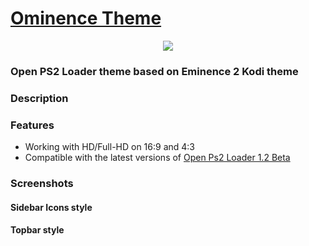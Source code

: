 # [Ominence Theme](https://github.com/PixeliGer/OPL-Theme-Ominence/releases)

<p align="center">
  <img src="https://github.com/PixeliGer/OPL-Theme-Ominence/blob/main/assets/logo.png">
</p>

### Open PS2 Loader theme based on Eminence 2 Kodi theme

### Description



### Features

* Working with HD/Full-HD on 16:9 and 4:3
* Compatible with the latest versions of [Open Ps2 Loader 1.2 Beta](https://github.com/ps2homebrew/Open-PS2-Loader/releases)

### Screenshots

#### Sidebar Icons style

<p align="middle">
  
</p>

#### Topbar style

<p align="middle">
  
</p>

